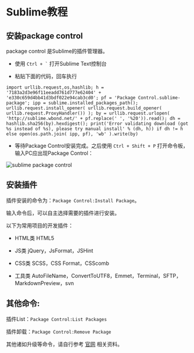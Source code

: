 Sublime教程
===

## 安装package control
package control 是Sublime的插件管理器。

- 使用 `` Ctrl + ` `` 打开Sublime Text控制台

- 粘贴下面的代码，回车执行

```
import urllib.request,os,hashlib; h = '7183a2d3e96f11eeadd761d777e62404' + 'e330c659d4bb41d3bdf022e94cab3cd0'; pf = 'Package Control.sublime-package'; ipp = sublime.installed_packages_path(); urllib.request.install_opener( urllib.request.build_opener( urllib.request.ProxyHandler()) ); by = urllib.request.urlopen( 'http://sublime.wbond.net/' + pf.replace(' ', '%20')).read(); dh = hashlib.sha256(by).hexdigest(); print('Error validating download (got %s instead of %s), please try manual install' % (dh, h)) if dh != h else open(os.path.join( ipp, pf), 'wb' ).write(by)
```

- 等待Package Control安装完成。之后使用 `Ctrl + Shift + P` 打开命令板，输入PC应出现Package Control：

![sublime package control](/doc/sublime.png)


## 安装插件
插件安装的命令为：`Package Control:Install Package`。

输入命令后，可以自主选择需要的插件进行安装。

以下为常用项目的开发插件：

- HTML类
HTML5

- JS类
jQuery，JsFormat，JSHint

- CSS类
SCSS，CSS Format，CSScomb

- 工具类
AutoFileName，ConvertToUTF8，Emmet，Terminal，SFTP，MarkdownPreview，svn


## 其他命令:
插件List：`Package Control:List Packages`

插件卸载：`Package Control:Remove Package`

其他诸如升级等命令，请自行参考 [官网](http://www.sublimetext.com/3) 相关资料。